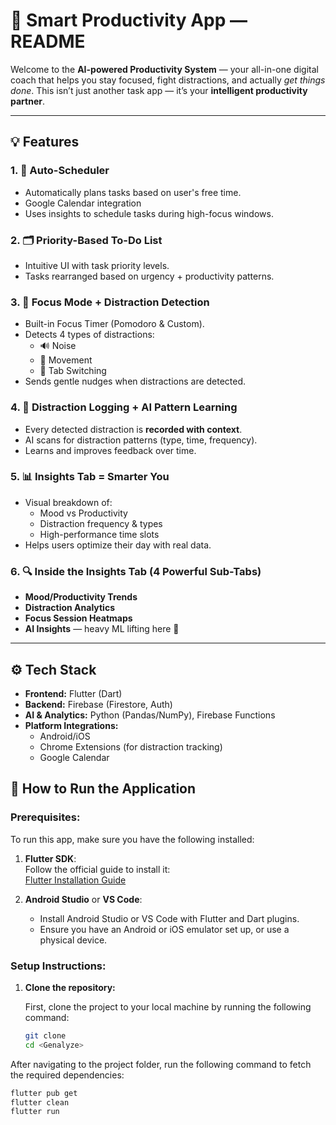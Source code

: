 # 🧠 Smart Productivity App — README

Welcome to the **AI-powered Productivity System** — your all-in-one digital coach that helps you stay focused, fight distractions, and actually *get things done*. This isn’t just another task app — it’s your **intelligent productivity partner**.

---

## 💡 Features

### 1. 🔄 Auto-Scheduler 
- Automatically plans tasks based on user's free time.
- Google Calendar integration 
- Uses insights to schedule tasks during high-focus windows.

### 2. 🗂️ Priority-Based To-Do List
- Intuitive UI with task priority levels.
- Tasks rearranged based on urgency + productivity patterns.

### 3. 🎯 Focus Mode + Distraction Detection
- Built-in Focus Timer (Pomodoro & Custom).
- Detects 4 types of distractions:
    - 🔊 Noise
    - 🕺 Movement
    - 🔄 Tab Switching
- Sends gentle nudges when distractions are detected.

### 4. 🧠 Distraction Logging + AI Pattern Learning
- Every detected distraction is **recorded with context**.
- AI scans for distraction patterns (type, time, frequency).
- Learns and improves feedback over time.

### 5. 📊 Insights Tab = Smarter You
- Visual breakdown of:
    - Mood vs Productivity
    - Distraction frequency & types
    - High-performance time slots
- Helps users optimize their day with real data.

### 6. 🔍 Inside the Insights Tab (4 Powerful Sub-Tabs)
- **Mood/Productivity Trends**
- **Distraction Analytics**
- **Focus Session Heatmaps**
- **AI Insights** — heavy ML lifting here 💪

---

## ⚙️ Tech Stack

- **Frontend:** Flutter (Dart)
- **Backend:** Firebase (Firestore, Auth)
- **AI & Analytics:** Python (Pandas/NumPy), Firebase Functions
- **Platform Integrations:**
    - Android/iOS
    - Chrome Extensions (for distraction tracking)
    - Google Calendar

## 🚀 How to Run the Application

### Prerequisites:

To run this app, make sure you have the following installed:

1. **Flutter SDK**:  
   Follow the official guide to install it:  
   [Flutter Installation Guide](https://docs.flutter.dev/get-started/install)

2. **Android Studio** or **VS Code**:  
   - Install Android Studio or VS Code with Flutter and Dart plugins.  
   - Ensure you have an Android or iOS emulator set up, or use a physical device.

### Setup Instructions:

1. **Clone the repository:**

   First, clone the project to your local machine by running the following command:
   ```bash
   git clone 
   cd <Genalyze>
After navigating to the project folder, run the following command to fetch the required dependencies:
```bash
flutter pub get
flutter clean
flutter run
